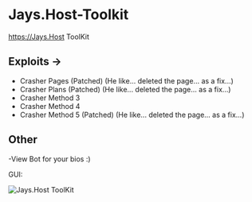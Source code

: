 # Jays.Host-Toolkit
https://Jays.Host ToolKit

## Exploits ->
- Crasher Pages (Patched) (He like... deleted the page... as a fix...)
- Crasher Plans (Patched) (He like... deleted the page... as a fix...)
- Crasher Method 3
- Crasher Method 4
- Crasher Method 5 (Patched) (He like... deleted the page... as a fix...)

## Other

-View Bot for your bios :)

GUI:

![Jays.Host ToolKit](https://cdn.e-z.host/e-zimagehosting/73b83a6e-5101-4059-9426-8abb720d5508/14ded90c.png)
